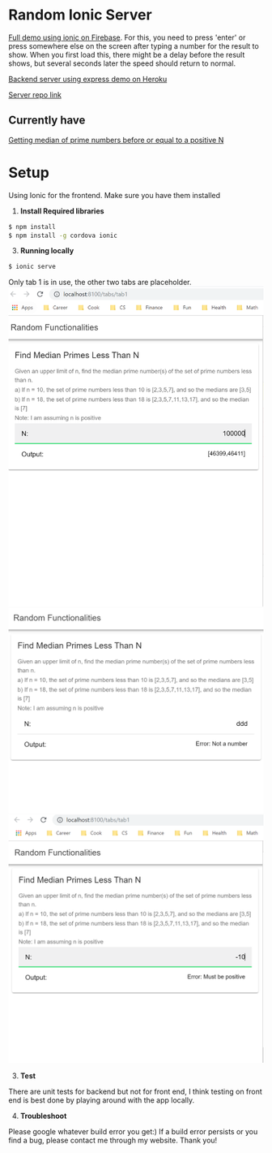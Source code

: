 # Random Ionic Server

[Full demo using ionic on Firebase](https://jayde-random-ionic.firebaseapp.com). For this, you need to press 'enter' or press somewhere else on the screen after typing a number for the result to show. When you first load this, there might be a delay before the result shows, but several seconds later the speed should return to normal.

[Backend server using express demo on Heroku](https://jayde-randomionicserver.herokuapp.com)

[Server repo link](https://github.com/JaydeYue/RandomIonicServer)

## Currently have
[Getting median of prime numbers before or equal to a positive N](https://github.com/JaydeYue/RandomIonicFrontEnd/tree/master/src/app/tab1)

# Setup

Using Ionic for the frontend. Make sure you have them installed

1. **Install Required libraries**

```bash
$ npm install
$ npm install -g cordova ionic
```

3. **Running locally**

```bash
$ ionic serve
```

Only tab 1 is in use, the other two tabs are placeholder.
![You should see something like this when running locally](./images/Capture.PNG)
![You should see something like this when running locally](./images/Capture1.PNG)
![You should see something like this when running locally](./images/Capture2.PNG)

3. **Test**

There are unit tests for backend but not for front end, I think testing on front end is best done by playing around with the app locally.

4. **Troubleshoot**

Please google whatever build error you get:) If a build error persists or you find a bug, please contact me through my website. Thank you!
